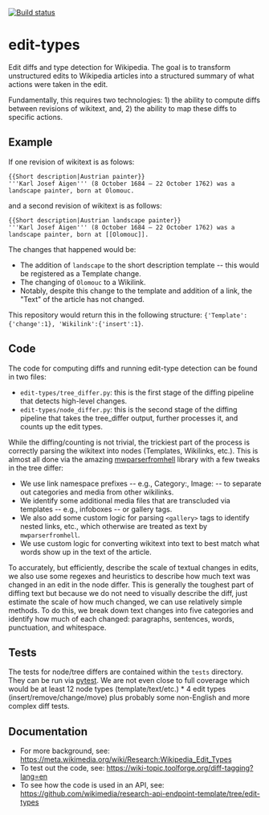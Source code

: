 [![Build status](https://github.com/geohci/edit-types/actions/workflows/test-app.yml/badge.svg?branch=main)](https://github.com/geohci/edit-types/actions/workflows/test-app.yml)

# edit-types
Edit diffs and type detection for Wikipedia. The goal is to transform unstructured edits to Wikipedia articles into a structured summary of what actions were taken in the edit.

Fundamentally, this requires two technologies: 1) the ability to compute diffs between revisions of wikitext, and, 2) the ability to map these diffs to specific actions.

## Example
If one revision of wikitext is as folows:
```
{{Short description|Austrian painter}}
'''Karl Josef Aigen''' (8 October 1684 – 22 October 1762) was a landscape painter, born at Olomouc.
```
and a second revision of wikitext is as follows:
```
{{Short description|Austrian landscape painter}}
'''Karl Josef Aigen''' (8 October 1684 – 22 October 1762) was a landscape painter, born at [[Olomouc]].
```
The changes that happened would be:
* The addition of `landscape` to the short description template -- this would be registered as a Template change.
* The changing of `Olomouc` to a Wikilink.
* Notably, despite this change to the template and addition of a link, the "Text" of the article has not changed.

This repository would return this in the following structure: `{'Template':{'change':1}, 'Wikilink':{'insert':1}`.

## Code
The code for computing diffs and running edit-type detection can be found in two files:
* `edit-types/tree_differ.py`: this is the first stage of the diffing pipeline that detects high-level changes.
* `edit-types/node_differ.py`: this is the second stage of the diffing pipeline that takes the tree_differ output, further processes it, and counts up the edit types.

While the diffing/counting is not trivial, the trickiest part of the process is correctly parsing the wikitext into nodes (Templates, Wikilinks, etc.).
This is almost all done via the amazing [mwparserfromhell](https://github.com/earwig/mwparserfromhell) library with a few tweaks in the tree differ:
* We use link namespace prefixes -- e.g., Category:, Image: -- to separate out categories and media from other wikilinks.
* We identify some additional media files that are transcluded via templates -- e.g., infoboxes -- or gallery tags.
* We also add some custom logic for parsing `<gallery>` tags to identify nested links, etc., which otherwise are treated as text by `mwparserfromhell`.
* We use custom logic for converting wikitext into text to best match what words show up in the text of the article.

To accurately, but efficiently, describe the scale of textual changes in edits, we also use some regexes and heuristics to describe how much text was changed in an edit in the node differ.
This is generally the toughest part of diffing text but because we do not need to visually describe the diff, just estimate the scale of how much changed, we can use relatively simple methods.
To do this, we break down text changes into five categories and identify how much of each changed: paragraphs, sentences, words, punctuation, and whitespace.

## Tests
The tests for node/tree differs are contained within the `tests` directory.
They can be run via [pytest](https://docs.pytest.org/en/6.2.x/#).
We are not even close to full coverage which would be at least 12 node types (template/text/etc.) * 4 edit types (insert/remove/change/move) plus probably some non-English and more complex diff tests.

## Documentation
* For more background, see: https://meta.wikimedia.org/wiki/Research:Wikipedia_Edit_Types
* To test out the code, see: https://wiki-topic.toolforge.org/diff-tagging?lang=en
* To see how the code is used in an API, see: https://github.com/wikimedia/research-api-endpoint-template/tree/edit-types

